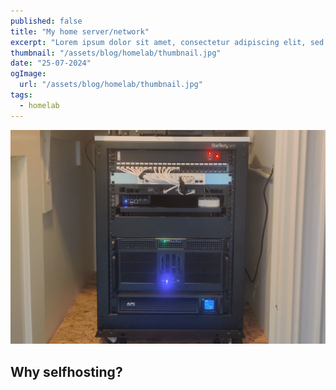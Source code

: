 ```yaml
---
published: false
title: "My home server/network"
excerpt: "Lorem ipsum dolor sit amet, consectetur adipiscing elit, sed do eiusmod tempor incididunt ut labore et dolore magna aliqua. Praesent elementum facilisis leo vel fringilla est ullamcorper eget. At imperdiet dui accumsan sit amet nulla facilities morbi tempus."
thumbnail: "/assets/blog/homelab/thumbnail.jpg"
date: "25-07-2024"
ogImage:
  url: "/assets/blog/homelab/thumbnail.jpg"
tags:
  - homelab
---
```


![Picture of my server rack](/assets/blog/homelab/cover.jpg)

## Why selfhosting?